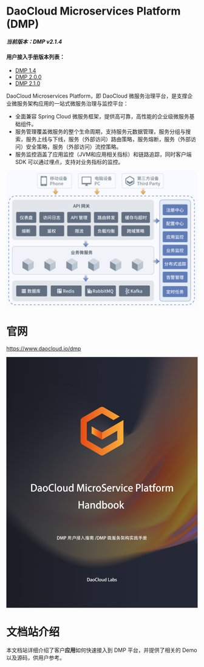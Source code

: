 # DaoCloud Microservices Platform (DMP)

***当前版本：DMP v2.1.4***

#### 用户接入手册版本列表：
- [DMP 1.4](https://github.com/DaoCloud-Labs/DMP-Public-Docs/releases/tag/v1.4)
- [DMP 2.0.0](https://github.com/DaoCloud-Labs/DMP-Public-Docs/releases/tag/v2.0.0)
- [DMP 2.1.0](https://github.com/DaoCloud-Labs/DMP-Public-Docs/releases/tag/v2.1.0)

DaoCloud Microservices Platform，即 DaoCloud 微服务治理平台，是支撑企业微服务架构应用的一站式微服务治理与监控平台：

* 全面兼容 Spring Cloud 微服务框架，提供高可靠，高性能的企业级微服务基础组件。
* 服务管理覆盖微服务的整个生命周期，支持服务元数据管理，服务分组与搜索，服务上线与下线，服务（外部访问）路由策略，服务熔断，服务（外部访问）安全策略，服务（外部访问）流控策略。
* 服务监控涵盖了应用监控（JVM和应用相关指标）和链路追踪，同时客户端 SDK 可以通过埋点，支持对业务指标的监控。

![DMP Architecture](dmp-overview.png)

# 官网

https://www.daocloud.io/dmp

![DMP](cover.jpg)

# 文档站介绍

本文档站详细介绍了客户**应用**如何快速接入到 DMP 平台，并提供了相关的 Demo 以及源码，供用户参考。